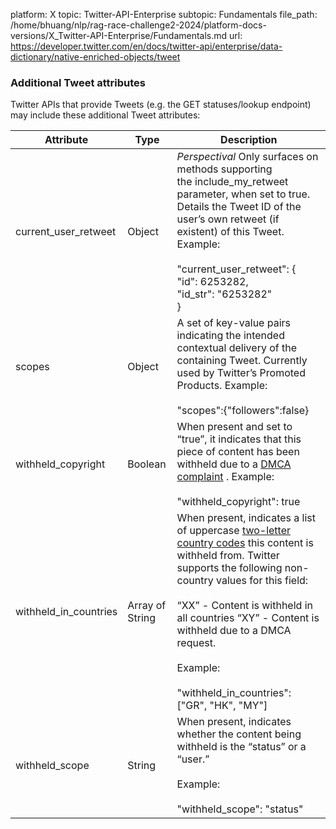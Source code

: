 platform: X
topic: Twitter-API-Enterprise
subtopic: Fundamentals
file_path: /home/bhuang/nlp/rag-race-challenge2-2024/platform-docs-versions/X_Twitter-API-Enterprise/Fundamentals.md
url: https://developer.twitter.com/en/docs/twitter-api/enterprise/data-dictionary/native-enriched-objects/tweet


### Additional Tweet attributes

Twitter APIs that provide Tweets (e.g. the GET statuses/lookup endpoint) may include these additional Tweet attributes:

| Attribute | Type | Description |
| --- | --- | --- |
| current\_user\_retweet | Object | _Perspectival_ Only surfaces on methods supporting the include\_my\_retweet parameter, when set to true. Details the Tweet ID of the user’s own retweet (if existent) of this Tweet. Example:<br><br>"current\_user\_retweet": {<br>  "id": 6253282,<br>  "id\_str": "6253282"<br>} |
| scopes | Object | A set of key-value pairs indicating the intended contextual delivery of the containing Tweet. Currently used by Twitter’s Promoted Products. Example:<br><br>"scopes":{"followers":false} |
| withheld\_copyright | Boolean | When present and set to “true”, it indicates that this piece of content has been withheld due to a [DMCA complaint](http://en.wikipedia.org/wiki/Digital_Millennium_Copyright_Act) . Example:<br><br>"withheld\_copyright": true |
| withheld\_in\_countries | Array of String | When present, indicates a list of uppercase [two-letter country codes](http://en.wikipedia.org/wiki/ISO_3166-1_alpha-2) this content is withheld from. Twitter supports the following non-country values for this field:<br><br>“XX” - Content is withheld in all countries “XY” - Content is withheld due to a DMCA request.<br><br>Example:<br><br>"withheld\_in\_countries": \["GR", "HK", "MY"\] |
| withheld\_scope | String | When present, indicates whether the content being withheld is the “status” or a “user.”<br><br>Example:<br><br>"withheld\_scope": "status" |